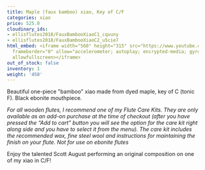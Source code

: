 ```yaml
---
title: Maple (faux bamboo) xiao, Key of C/F
categories: xiao
price: 525.0
cloudinary_ids:
- ellisflutes2018/FauxBambooXiaoC1_cqvuny
- ellisflutes2018/FauxBambooXiaoC2_u5cie7
html_embed: <iframe width="560" height="315" src="https://www.youtube.com/embed/CG77P4TVNeA"
  frameborder="0" allow="accelerometer; autoplay; encrypted-media; gyroscope; picture-in-picture"
  allowfullscreen></iframe>
out_of_stock: false
inventory: 1
weight: '450'
---
```


Beautiful one-piece "bamboo" xiao made from dyed maple, key of C (tonic F).  Black ebonite mouthpiece.

*For all wooden flutes, I recommend one of my Flute Care Kits.  They are only available as an add-on purchase at the time of checkout (after you have pressed the “Add to cart” button you will see the option for the care kit right along side and you have to select it from the menu). The care kit includes the recommended wax, fine steel wool and instructions for maintaining the finish on your flute.  Not for use on ebonite flutes*

Enjoy the talented Scott August performing an original composition on one of my xiao in C/F!